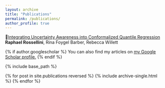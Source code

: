 ```yaml
---
layout: archive
title: "Publications"
permalink: /publications/
author_profile: true
---
```


:pushpin:[Integrating Uncertainty Awareness into Conformalized Quantile Regression](https://arxiv.org/abs/2306.08693)
**Raphael Rossellini**, Rina Foygel Barber, Rebecca Willett

{% if author.googlescholar %}
  You can also find my articles on <u><a href="{{author.googlescholar}}">my Google Scholar profile</a>.</u>
{% endif %}

{% include base_path %}

{% for post in site.publications reversed %}
  {% include archive-single.html %}
{% endfor %}
